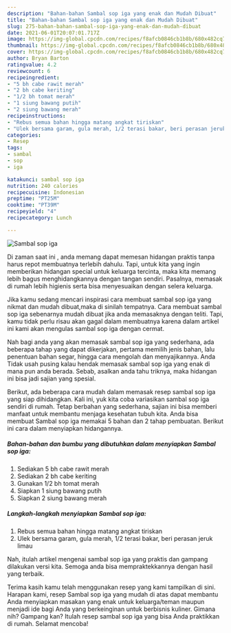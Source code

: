 ```yaml
---
description: "Bahan-bahan Sambal sop iga yang enak dan Mudah Dibuat"
title: "Bahan-bahan Sambal sop iga yang enak dan Mudah Dibuat"
slug: 275-bahan-bahan-sambal-sop-iga-yang-enak-dan-mudah-dibuat
date: 2021-06-01T20:07:01.717Z
image: https://img-global.cpcdn.com/recipes/f8afcb0846cb1b8b/680x482cq70/sambal-sop-iga-foto-resep-utama.jpg
thumbnail: https://img-global.cpcdn.com/recipes/f8afcb0846cb1b8b/680x482cq70/sambal-sop-iga-foto-resep-utama.jpg
cover: https://img-global.cpcdn.com/recipes/f8afcb0846cb1b8b/680x482cq70/sambal-sop-iga-foto-resep-utama.jpg
author: Bryan Barton
ratingvalue: 4.2
reviewcount: 6
recipeingredient:
- "5 bh cabe rawit merah"
- "2 bh cabe keriting"
- "1/2 bh tomat merah"
- "1 siung bawang putih"
- "2 siung bawang merah"
recipeinstructions:
- "Rebus semua bahan hingga matang angkat tiriskan"
- "Ulek bersama garam, gula merah, 1/2 terasi bakar, beri perasan jeruk limau"
categories:
- Resep
tags:
- sambal
- sop
- iga

katakunci: sambal sop iga 
nutrition: 240 calories
recipecuisine: Indonesian
preptime: "PT25M"
cooktime: "PT39M"
recipeyield: "4"
recipecategory: Lunch

---
```



![Sambal sop iga](https://img-global.cpcdn.com/recipes/f8afcb0846cb1b8b/680x482cq70/sambal-sop-iga-foto-resep-utama.jpg)

Di zaman  saat ini , anda memang dapat memesan hidangan praktis tanpa harus repot membuatnya terlebih dahulu. Tapi, untuk kita yang ingin memberikan hidangan special untuk keluarga tercinta, maka kita memang lebih bagus menghidangkannya dengan tangan sendiri. Pasalnya, memasak di rumah lebih higienis serta bisa menyesuaikan dengan selera keluarga.

Jika kamu sedang mencari inspirasi cara membuat sambal sop iga yang nikmat dan mudah dibuat,maka di sinilah tempatnya. Cara membuat sambal sop iga  sebenarnya mudah dibuat jika anda memasaknya dengan teliti. Tapi, kamu tidak perlu risau akan gagal dalam membuatnya 
karena dalam artikel ini kami akan mengulas sambal sop iga dengan cermat.  



Nah bagi anda yang akan memasak sambal sop iga yang sederhana, ada beberapa tahap yang dapat dikerjakan, pertama memilih jenis bahan, lalu penentuan bahan segar, hingga cara mengolah dan menyajikannya. Anda Tidak usah pusing kalau hendak memasak sambal sop iga yang enak di mana pun anda berada. Sebab, asalkan anda  tahu triknya, maka hidangan ini bisa jadi sajian yang spesial.

Berikut, ada beberapa cara mudah dalam memasak resep sambal sop iga yang siap dihidangkan. Kali ini, yuk kita coba variasikan sambal sop iga sendiri di rumah. Tetap berbahan yang sederhana, sajian ini bisa memberi manfaat untuk membantu menjaga kesehatan tubuh kita. Anda bisa membuat Sambal sop iga memakai 5 bahan dan 2 tahap pembuatan. Berikut ini cara dalam menyiapkan hidangannya.

<!--inarticleads1-->

##### Bahan-bahan dan bumbu yang dibutuhkan dalam menyiapkan Sambal sop iga:

1. Sediakan 5 bh cabe rawit merah
1. Sediakan 2 bh cabe keriting
1. Gunakan 1/2 bh tomat merah
1. Siapkan 1 siung bawang putih
1. Siapkan 2 siung bawang merah




<!--inarticleads2-->

##### Langkah-langkah menyiapkan Sambal sop iga:

1. Rebus semua bahan hingga matang angkat tiriskan
1. Ulek bersama garam, gula merah, 1/2 terasi bakar, beri perasan jeruk limau




Nah, itulah artikel mengenai  sambal sop iga  yang praktis dan gampang dilakukan versi kita. Semoga anda bisa mempraktekkannya dengan hasil yang terbaik. 

Terima kasih kamu telah menggunakan resep yang kami tampilkan di sini. Harapan kami, resep  Sambal sop iga yang mudah di atas dapat membantu Anda menyiapkan masakan yang enak untuk keluarga/teman maupun menjadi ide bagi Anda yang berkeinginan untuk berbisnis kuliner. Gimana nih? Gampang kan? Itulah resep sambal sop iga yang bisa Anda praktikkan di rumah. Selamat mencoba!

